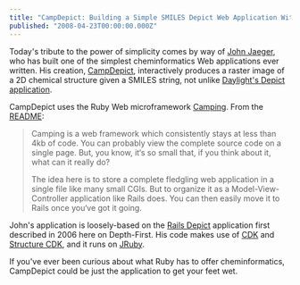 ```yaml
---
title: "CampDepict: Building a Simple SMILES Depict Web Application With JRuby, Structure CDK, and Camping"
published: "2008-04-23T00:00:00.000Z"
---
```


Today's tribute to the power of simplicity comes by way of [John Jaeger](http://goeslightly.blogspot.com/), who has built one of the simplest cheminformatics Web applications ever written. His creation, [CampDepict](http://goeslightly.blogspot.com/2008/04/campdepict-jruby-cdk-and-camping.html), interactively produces a raster image of a 2D chemical structure given a SMILES string, not unlike [Daylight's Depict application](http://www.daylight.com/daycgi/depict).

CampDepict uses the Ruby Web microframework [Camping](http://redhanded.hobix.com/bits/campingAMicroframework.html). From the [README](http://camping.rubyforge.org/files/README.html):

> Camping is a web framework which consistently stays at less than 4kb of code. You can probably view the complete source code on a single page. But, you know, it‘s so small that, if you think about it, what can it really do?
>
> The idea here is to store a complete fledgling web application in a single file like many small CGIs. But to organize it as a Model-View-Controller application like Rails does. You can then easily move it to Rails once you‘ve got it going.

John's application is loosely-based on the [Rails Depict](http://depth-first.com/articles/2006/12/04/anatomy-of-a-cheminformatics-web-application-ajaxifying-depict) application first described in 2006 here on Depth-First. His code makes use of [CDK](http://cdk.sf.net) and [Structure CDK](http://sf.net/projects/structure), and it runs on [JRuby](http://jruby.codehaus.org/).

If you've ever been curious about what Ruby has to offer cheminformatics, CampDepict could be just the application to get your feet wet.